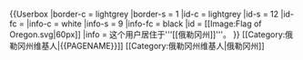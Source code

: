{{Userbox
  |border-c = lightgrey
  |border-s = 1
  |id-c     = lightgrey
  |id-s     = 12
  |id-fc    = 
  |info-c   = white
  |info-s   = 9
  |info-fc  = black
  |id       = [[Image:Flag of Oregon.svg|60px]]
  |info     = 这个用户居住于'''[[俄勒冈州]]'''。
}}<includeonly>
[[Category:俄勒冈州维基人|{{PAGENAME}}]]
</includeonly><noinclude>
[[Category:俄勒冈州维基人|俄勒冈州]]
</noinclude>